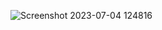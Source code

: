 ![Screenshot 2023-07-04 124816](https://github.com/Hna456/landing-page/assets/128493987/78a6f95d-392c-4ea5-b3ec-13e25caaeb1f)
